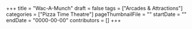 +++
title = "Wac-A-Munch"
draft = false
tags = ["Arcades & Attractions"]
categories = ["Pizza Time Theatre"]
pageThumbnailFile = ""
startDate = ""
endDate = "0000-00-00"
contributors = []
+++
